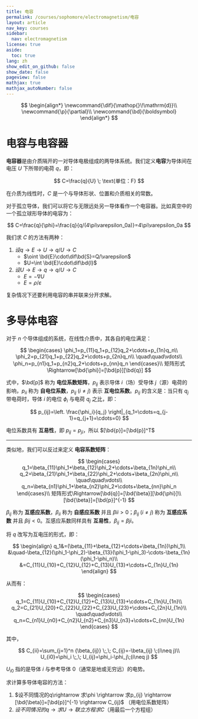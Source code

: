 ```yaml
---
title: 电容
permalink: /courses/sophomore/electromagnetism/电容
layout: article
nav_key: courses
sidebar:
  nav: electromagnetism
license: true
aside:
  toc: true
lang: zh
show_edit_on_github: false
show_date: false
pageview: false
mathjax: true
mathjax_autoNumber: false
---
```


<!--more-->

$$
\begin{align*}
\newcommand{\dif}{\mathop{}\!\mathrm{d}}\\
\newcommand{\p}{\partial}\\
\newcommand{\bd}{\boldsymbol}
\end{align*}
$$

# 电容与电容器

**电容器**是由介质隔开的一对导体电极组成的两导体系统。我们定义**电容**为导体间在电压 $U$ 下所带的电荷 $q$，即：

$$
C=\frac{q}{U} \; \text{单位：F}
$$

在介质为线性时，$C$ 是一个与导体形状、位置和介质相关的常数。

对于孤立导体，我们可以将它与无限远处另一导体看作一个电容器。比如真空中的一个孤立球形导体的电容为：

$$
C=\frac{q}{\phi}=\frac{q}{q/(4\pi\varepsilon_0a)}=4\pi\varepsilon_0a
$$

我们求 $C$ 的方法有两种：

1. $设 q \rightarrow E \rightarrow U \rightarrow q/U \rightarrow C$
    * $\oint \bd{E}\cdot\dif\bd{S}=Q/\varepsilon$
    * $U=\int \bd{E}\cdot\dif\bd{l}$
2. $设 U \rightarrow E \rightarrow q \rightarrow q/U \rightarrow C$
    * $E=-\nabla U$
    * $E=\rho/\varepsilon$

复杂情况下还要利用电容的串并联来分开求解。

# 多导体电容

对于 $n$ 个导体组成的系统，在线性介质中，其各自的电位满足：

$$
\begin{cases}
\phi_1=p_{11}q_1+p_{12}q_2+\cdots+p_{1n}q_n\\
\phi_2=p_{21}q_1+p_{22}q_2+\cdots+p_{2n}q_n\\
\quad\quad\vdots\\
\phi_n=p_{n1}q_1+p_{n2}q_2+\cdots+p_{nn}q_n
\end{cases}\\
矩阵形式\Rightarrow[\bd{\phi}]=[\bd{p}][\bd{q}]
$$

式中，$\bd[p]$ 称为 **电位系数矩阵**，$p_{ij}$ 表示导体 $i$（场）受导体 $j$（源）电荷的影响，$p_{ii}$ 称为 **自电位系数**，$p_{ij}\;(i\neq j)$ 表示 **互电位系数**。$p_{ij}$ 的含义是：当只有 $q_j$ 带电荷时，导体 $i$ 的电位 $\phi_i$ 与电荷 $q_j$ 之比，即：

$$
p_{ij}=\left. \frac{\phi_i}{q_j} \right|_{q_1=\cdots=q_{j-1}=q_{j+1}=\cdots=0}
$$

电位系数具有 **互易性**，即 $p_{ij}=p_{ji}$，所以 $[\bd{p}]=[\bd{p}]^T$

---

类似地，我们可以反过来定义 **电容系数矩阵**：

$$
\begin{cases}
q_1=\beta_{11}\phi_1+\beta_{12}\phi_2+\cdots+\beta_{1n}\phi_n\\
q_2=\beta_{21}\phi_1+\beta_{22}\phi_2+\cdots+\beta_{2n}\phi_n\\
\quad\quad\vdots\\
q_n=\beta_{n1}\phi_1+\beta_{n2}\phi_2+\cdots+\beta_{nn}\phi_n
\end{cases}\\
矩阵形式\Rightarrow[\bd{q}]=[\bd{\beta}][\bd{\phi}]\\
[\bd{\beta}]=[\bd{p}]^{-1}
$$

$\beta_{ij}$ 称为 **互感应系数**，$\beta_{ii}$ 称为 **自感应系数** 并且 $\beta{ii}>0$；$\beta_{ij}\;(i\neq j)$ 称为 **互感应系数** 并且 $\beta{ij}<0$。互感应系数同样具有 **互易性**，$\beta_{ij}=\beta{ji}$。

将 $q$ 改写为互电压的形式，即：

$$
\begin{align}
q_1&=(\beta_{11}+\beta_{12}+\cdots+\beta_{1n})\phi_1\\
&\quad-\beta_{12}(\phi_1-\phi_2)-\beta_{13}(\phi_1-\phi_3)-\cdots-\beta_{1n}(\phi_1-\phi_n)\\
&=C_{11}U_{10}+C_{12}U_{12}+C_{13}U_{13}+\cdots+C_{1n}U_{1n}
\end{align}
$$

从而有：

$$
\begin{cases}
q_1=C_{11}U_{10}+C_{12}U_{12}+C_{13}U_{13}+\cdots+C_{1n}U_{1n}\\
q_2=C_{21}U_{20}+C_{22}U_{22}+C_{23}U_{23}+\cdots+C_{2n}U_{1n}\\
\quad\quad\vdots\\
q_n=C_{n1}U_{n0}+C_{n2}U_{n2}+C_{n3}U_{n3}+\cdots+C_{nn}U_{1n}
\end{cases}
$$

其中，

$$
C_{ii}=\sum_{j=1}^n {\beta_{ij}} \;,\; C_{ij}=-\beta_{ij} \;(i\neq j)\\
U_{i0}=\phi_i \;,\; U_{ij}=\phi_i-\phi_j\;(i\neq j)
$$

$U_{i0}$ 指的是导体 $i$ 与参考导体 $0$（通常是地或无穷远）的电势。

求计算多导体电容的方法：

1. $设不同情况的q\rightarrow 求\phi \rightarrow 求p_{ij} \rightarrow [\bd{\beta}]=[\bd{p}]^{-1} \rightarrow C_{ij}$ （用电位系数矩阵）
2. $设不同情况的q\rightarrow 求U\rightarrow 联立方程求 C$（用最后一个方程组）